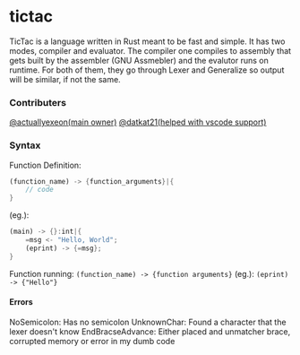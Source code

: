 # tictac
TicTac is a language written in Rust meant to be fast and simple. It has two modes, compiler and evaluator. The compiler one compiles to assembly that gets built by the assembler (GNU Assmebler) and the evalutor runs on runtime. For both of them, they go through Lexer and Generalize so output will be similar, if not the same.

### Contributers
[@actuallyexeon(main owner)](https://github.com/actuallyexeon)
[@datkat21(helped with vscode support)](https://github.com/datkat21)

### Syntax
Function Definition: 
```rust
(function_name) -> {function_arguments}|{
    // code
}
```
(eg.):
```rust
(main) -> {}:int|{
    =msg <- "Hello, World";
    (eprint) -> {=msg};
}
```
Function running: ``(function_name) -> {function arguments}`` (eg.): ``(eprint) -> {"Hello"}``

#### Errors
NoSemicolon: Has no semicolon
UnknownChar: Found a character that the lexer doesn't know
EndBracseAdvance: Either placed and unmatcher brace, corrupted memory or error in my dumb code